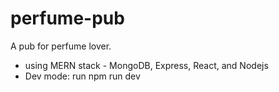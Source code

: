 # perfume-pub
A pub for perfume lover.

- using MERN stack - MongoDB, Express, React, and Nodejs
- Dev mode: run npm run dev
